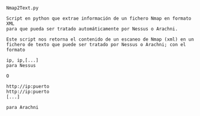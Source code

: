	Nmap2Text.py
	
	Script en python que extrae información de un fichero Nmap en formato XML
	para que pueda ser tratado automáticamente por Nessus o Arachni.

	Este script nos retorna el contenido de un escaneo de Nmap (xml) en un 
	fichero de texto que puede ser tratado por Nessus o Arachni; con el formato
	
	ip, ip,[...] 
	para Nessus
	
	O
	
	http://ip:puerto
	http://ip:puerto
	[...]
	
	para Arachni
